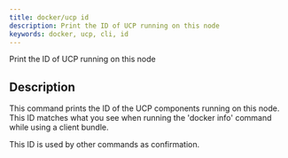 ```yaml
---
title: docker/ucp id
description: Print the ID of UCP running on this node
keywords: docker, ucp, cli, id
---
```


Print the ID of UCP running on this node

## Description

This command prints the ID of the UCP components running on this node. This ID
matches what you see when running the 'docker info' command while using
a client bundle.

This ID is used by other commands as confirmation.

